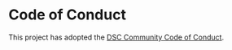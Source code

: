# Code of Conduct

This project has adopted the [DSC Community Code of Conduct](https://dsccommunity.org/code_of_conduct).

